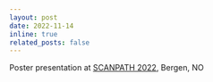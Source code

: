 ```yaml
---
layout: post
date: 2022-11-14
inline: true
related_posts: false
---
```


Poster presentation at <a href='https://www.uib.no/en/ccbio/153376/scanpath-scandinavian-seminar-translational-pathology-2022'>SCANPATH 2022</a>, Bergen, NO
